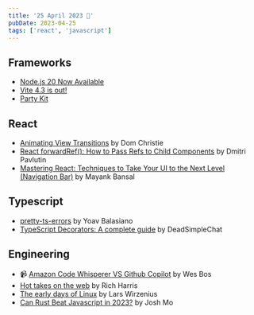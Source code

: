```yaml
---
title: '25 April 2023 🍪'
pubDate: 2023-04-25
tags: ['react', 'javascript']
---
```


## Frameworks
* [Node.js 20 Now Available](https://openjsf.org/blog/2023/04/18/node-js-20-now-available)
* [Vite 4.3 is out!](https://vitejs.dev/blog/announcing-vite4-3.html)
* [Party Kit](https://partykit.io/)


## React
* [Animating View Transitions](https://www.patterns.dev/posts/view-transitions) by Dom Christie
* [React forwardRef(): How to Pass Refs to Child Components](https://dmitripavlutin.com/react-forwardref) by Dmitri Pavlutin
* [Mastering React: Techniques to Take Your UI to the Next Level (Navigation Bar)](https://blog.bitsrc.io/mastering-react-techniques-to-take-your-ui-to-the-next-level-a5002173904f) by Mayank Bansal

## Typescript
* [pretty-ts-errors](https://github.com/yoavbls/pretty-ts-errors) by Yoav Balasiano
* [TypeScript Decorators: A complete guide](https://deadsimplechat.com/blog/typescript-decorators-a-complete-guide) by DeadSimpleChat

## Engineering
* 📹 [Amazon Code Whisperer VS Github Copilot](https://www.youtube.com/watch?v=p4sc_-2yjhs) by Wes Bos
* [Hot takes on the web](https://www.youtube.com/watch?v=uxcipjbcqfm) by Rich Harris
* [The early days of Linux](https://lwn.net/articles/928581) by Lars Wirzenius
* [Can Rust Beat Javascript in 2023?](https://joshuamo876.bearblog.dev/can-rust-beat-javascript-in-2023) by Josh Mo